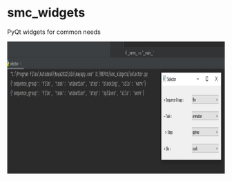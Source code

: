 # smc_widgets
PyQt widgets for common needs


<img src="https://github.com/striker-samuel/smc_widgets/blob/main/selector_example.jpg" width="1064" height="306">
